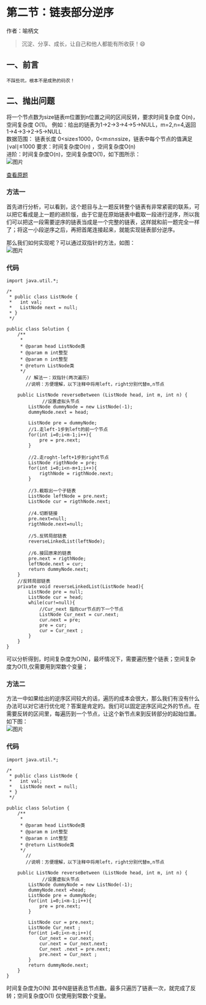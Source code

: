 # 第二节：链表部分逆序

作者：喻柄文
>沉淀、分享、成长，让自己和他人都能有所收获！😄  

## 一、前言

`不踩些坑，根本不是成熟的码农！`  

## 二、抛出问题
将一个节点数为size链表m位置到n位置之间的区间反转，要求时间复杂度 
O(n)，空间复杂度 O(1)。
例如：给出的链表为1→2→3→4→5→NULL，m=2,n=4,返回1→4→3→2→5→NULL  
数据范围： 链表长度 0<size≤1000，0<m≤n≤size，链表中每个节点的值满足  
∣val∣≤1000
要求：时间复杂度O(n) ，空间复杂度O(n)  
进阶：时间复杂度O(n)，空间复杂度O(1)，如下图所示：  
![图片](https://uploadfiles.nowcoder.com/images/20210711/583846419_1625990408507/FDC7A345EC7E54A1D8FFC23AF976598B)

[查看原题](https://www.nowcoder.com/practice/b58434e200a648c589ca2063f1faf58c?tpId=295&tqId=654&ru=/exam/oj&qru=/ta/format-top101/question-ranking&sourceUrl=%2Fexam%2Foj)
### 方法一  
  首先进行分析，可以看到，这个题目与上一题反转整个链表有非常紧密的联系，可以把它看成是上一题的进阶版，由于它是在原始链表中截取一段进行逆序，所以我们可以把这一段需要逆序的链表当成是一个完整的链表，这样就和前一题完全一样了；将这一小段逆序之后，再把首尾连接起来，就能实现链表部分逆序。  
  
  那么我们如何实现呢？可以通过双指针的方法，如图：  
  ![图片](https://uploadfiles.nowcoder.com/images/20210711/583846419_1625990556079/EF085794A4038C45808F0F12B7E3C219)

### 代码
```   
import java.util.*;

/*
 * public class ListNode {
 *   int val;
 *   ListNode next = null;
 * }
 */

public class Solution {
    /**
     * 
     * @param head ListNode类 
     * @param m int整型 
     * @param n int整型 
     * @return ListNode类
     */
       // 解法一：双指针(两次遍历)
       //说明：方便理解，以下注释中将用left，right分别代替m,n节点 

    public ListNode reverseBetween (ListNode head, int m, int n) {
             //设置虚拟头节点
        ListNode dummyNode = new ListNode(-1);
        dummyNode.next = head;

        ListNode pre = dummyNode;
        //1.走left-1步到left的前一个节点
        for(int i=0;i<m-1;i++){
            pre = pre.next;
        }

        //2.走roght-left+1步到right节点
        ListNode rigthNode = pre;
        for(int i=0;i<n-m+1;i++){
            rigthNode = rigthNode.next;
        }

        //3.截取出一个子链表
        ListNode leftNode = pre.next;
        ListNode cur = rigthNode.next;

        //4.切断链接
        pre.next=null;
        rigthNode.next=null;

        //5.反转局部链表
        reverseLinkedList(leftNode);

        //6.接回原来的链表
        pre.next = rigthNode;
        leftNode.next = cur;
        return dummyNode.next;
    }
    //反转局部链表
    private void reverseLinkedList(ListNode head){
        ListNode pre = null;
        ListNode cur = head;
        while(cur!=null){
            //Cur_next 指向cur节点的下一个节点
            ListNode Cur_next = cur.next;
            cur.next = pre;
            pre = cur;
            cur = Cur_next ;
        }
    }
}
```  
可以分析得到，时间复杂度为O(N)，最坏情况下，需要遍历整个链表；空间复杂度为O(1),仅需要用到常数个变量；

### 方法二  
  方法一中如果给出的逆序区间较大的话，遍历的成本会很大，那么我们有没有什么办法可以对它进行优化呢？答案是肯定的。我们可以固定逆序区间之外的节点。在需要反转的区间里，每遍历到一个节点，让这个新节点来到反转部分的起始位置。如下图：  
![图片](https://uploadfiles.nowcoder.com/images/20210711/583846419_1625990485165/7BB5BF1ECAE4CE6E18583D9D299A3924)  

### 代码
```  
import java.util.*;

/*
 * public class ListNode {
 *   int val;
 *   ListNode next = null;
 * }
 */

public class Solution {
    /**
     * 
     * @param head ListNode类 
     * @param m int整型 
     * @param n int整型 
     * @return ListNode类
     */
       // 
       //说明：方便理解，以下注释中将用left，right分别代替m,n节点 

    public ListNode reverseBetween (ListNode head, int m, int n) {
             //设置虚拟头节点
        ListNode dummyNode = new ListNode(-1);
        dummyNode.next =head;
        ListNode pre = dummyNode;
        for(int i=0;i<m-1;i++){
            pre = pre.next;
        }

        ListNode cur = pre.next;
        ListNode Cur_next ;
        for(int i=0;i<n-m;i++){
            Cur_next = cur.next;
            cur.next = Cur_next.next;
            Cur_next .next = pre.next;
            pre.next = Cur_next ;
        }
        return dummyNode.next;
    }
}
```  
时间复杂度为O(N) 其中N是链表总节点数。最多只遍历了链表一次，就完成了反转；空间复杂度O(1) 仅使用到常数个变量。
